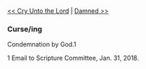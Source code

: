 [<< Cry Unto the Lord](Cry%20Unto%20the%20Lord.md)  |  [Damned >>](Damned.md)

### Curse/ing
Condemnation by God.1



1 Email to Scripture Committee, Jan. 31, 2018.